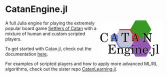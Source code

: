 # CatanEngine.jl 

<img src="https://github.com/BKaperick/Catan.jl/blob/master/logos/engine_cleaned_logo.svg" data-canonical-src="https://github.com/BKaperick/Catan.jl/blob/master/logos/engine_cleaned_logo.svg" width="200" align="right" />

A full Julia engine for playing the extremely popular board game [Settlers of Catan](https://www.catan.com/) with a mixture of human and custom scripted players.

To get started with Catan.jl, check out the documentation [here](https://bkaperick.github.io/CatanEngine.jl/).

 For examples of scripted players and how to apply more advanced ML/RL algorithms, check out the sister repo [CatanLearning.jl](https://github.com/BKaperick/CatanLearning.jl/).

